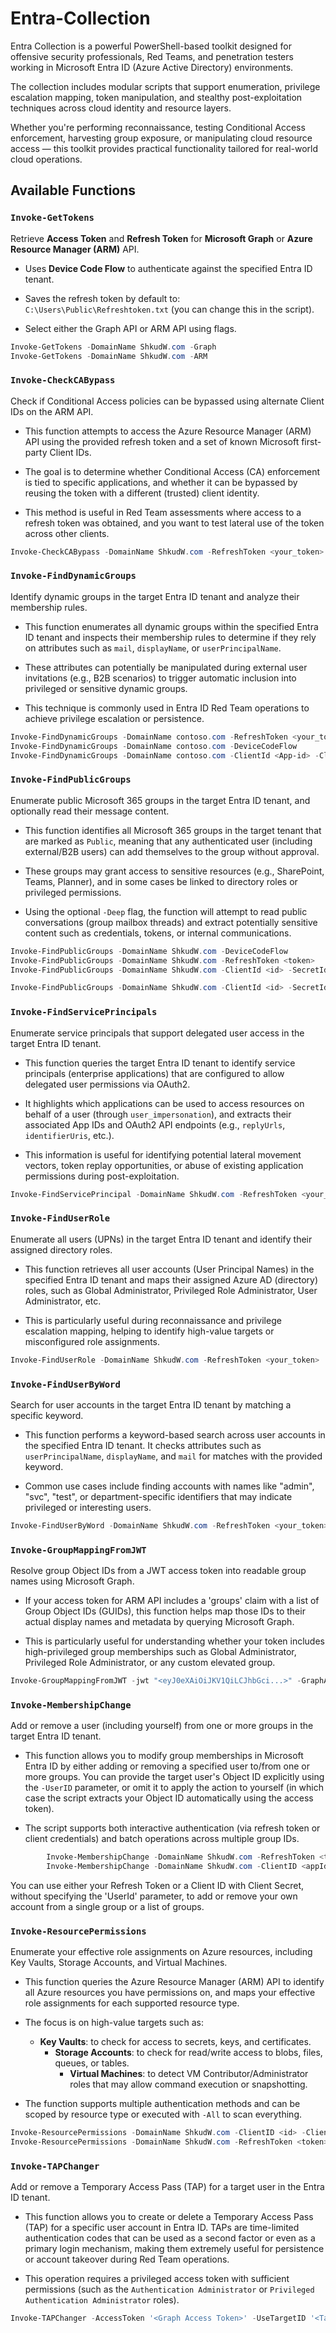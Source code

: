 # Entra-Collection

Entra Collection is a powerful PowerShell-based toolkit designed for offensive security professionals, Red Teams, and penetration testers working in Microsoft Entra ID (Azure Active Directory) environments.

The collection includes modular scripts that support enumeration, privilege escalation mapping, token manipulation, and stealthy post-exploitation techniques across cloud identity and resource layers.

Whether you're performing reconnaissance, testing Conditional Access enforcement, harvesting group exposure, or manipulating cloud resource access — this toolkit provides practical functionality tailored for real-world cloud operations.


## Available Functions

###  `Invoke-GetTokens`

Retrieve **Access Token** and **Refresh Token** for **Microsoft Graph** or **Azure Resource Manager (ARM)** API.

- Uses **Device Code Flow** to authenticate against the specified Entra ID tenant.
  
- Saves the refresh token by default to: `C:\Users\Public\Refreshtoken.txt` (you can change this in the script).
  
- Select either the Graph API or ARM API using flags.

```powershell
Invoke-GetTokens -DomainName ShkudW.com -Graph
Invoke-GetTokens -DomainName ShkudW.com -ARM
  ```

###  `Invoke-CheckCABypass`
Check if Conditional Access policies can be bypassed using alternate Client IDs on the ARM API.

- This function attempts to access the Azure Resource Manager (ARM) API using the provided refresh token and a set of known Microsoft first-party Client IDs.
  
- The goal is to determine whether Conditional Access (CA) enforcement is tied to specific applications, and whether it can be bypassed by reusing the token with a different (trusted) client identity.
  
- This method is useful in Red Team assessments where access to a refresh token was obtained, and you want to test lateral use of the token across other clients.

```powershell
Invoke-CheckCABypass -DomainName ShkudW.com -RefreshToken <your_token>
  ```

###  `Invoke-FindDynamicGroups`
 Identify dynamic groups in the target Entra ID tenant and analyze their membership rules.

- This function enumerates all dynamic groups within the specified Entra ID tenant and inspects their membership rules
  to determine if they rely on attributes such as `mail`, `displayName`, or `userPrincipalName`.

- These attributes can potentially be manipulated during external user invitations (e.g., B2B scenarios) to trigger automatic inclusion
  into privileged or sensitive dynamic groups.
  
- This technique is commonly used in Entra ID Red Team operations to achieve privilege escalation or persistence.

```powershell
Invoke-FindDynamicGroups -DomainName contoso.com -RefreshToken <your_token>
Invoke-FindDynamicGroups -DomainName contoso.com -DeviceCodeFlow
Invoke-FindDynamicGroups -DomainName contoso.com -ClientId <App-id> -ClientSecret <App-secret>
```

### `Invoke-FindPublicGroups`
Enumerate public Microsoft 365 groups in the target Entra ID tenant, and optionally read their message content.

- This function identifies all Microsoft 365 groups in the target tenant that are marked as `Public`,
  meaning that any authenticated user (including external/B2B users) can add themselves to the group without approval.

- These groups may grant access to sensitive resources (e.g., SharePoint, Teams, Planner), and in some cases
  be linked to directory roles or privileged permissions.

- Using the optional `-Deep` flag, the function will attempt to read public conversations (group mailbox threads)
  and extract potentially sensitive content such as credentials, tokens, or internal communications.

```powershell
Invoke-FindPublicGroups -DomainName ShkudW.com -DeviceCodeFlow
Invoke-FindPublicGroups -DomainName ShkudW.com -RefreshToken <token>
Invoke-FindPublicGroups -DomainName ShkudW.com -ClientId <id> -SecretId <secret>

Invoke-FindPublicGroups -DomainName ShkudW.com -ClientId <id> -SecretId <secret> | -RefreshToken <token> | -DeviceCodeFlow -Deep
```

### `Invoke-FindServicePrincipals`
Enumerate service principals that support delegated user access in the target Entra ID tenant.

- This function queries the target Entra ID tenant to identify service principals (enterprise applications)
  that are configured to allow delegated user permissions via OAuth2.

- It highlights which applications can be used to access resources on behalf of a user (through `user_impersonation`),
  and extracts their associated App IDs and OAuth2 API endpoints (e.g., `replyUrls`, `identifierUris`, etc.).

- This information is useful for identifying potential lateral movement vectors, token replay opportunities, or
  abuse of existing application permissions during post-exploitation.

```powershell
Invoke-FindServicePrincipal -DomainName ShkudW.com -RefreshToken <your_token>
```

### `Invoke-FindUserRole`
Enumerate all users (UPNs) in the target Entra ID tenant and identify their assigned directory roles.

- This function retrieves all user accounts (User Principal Names) in the specified Entra ID tenant and
  maps their assigned Azure AD (directory) roles, such as Global Administrator, Privileged Role Administrator, User Administrator, etc.

- This is particularly useful during reconnaissance and privilege escalation mapping, helping to identify
  high-value targets or misconfigured role assignments.

```powershell
Invoke-FindUserRole -DomainName ShkudW.com -RefreshToken <your_token>
```

### `Invoke-FindUserByWord`
Search for user accounts in the target Entra ID tenant by matching a specific keyword.

- This function performs a keyword-based search across user accounts in the specified Entra ID tenant.
  It checks attributes such as `userPrincipalName`, `displayName`, and `mail` for matches with the provided keyword.

- Common use cases include finding accounts with names like "admin", "svc", "test", or department-specific identifiers
  that may indicate privileged or interesting users.

```powershell
Invoke-FindUserByWord -DomainName ShkudW.com -RefreshToken <your_token> -Word admin
```

### `Invoke-GroupMappingFromJWT`
Resolve group Object IDs from a JWT access token into readable group names using Microsoft Graph.

- If your access token for ARM API includes a 'groups' claim with a list of Group Object IDs (GUIDs), this function
  helps map those IDs to their actual display names and metadata by querying Microsoft Graph.

- This is particularly useful for understanding whether your token includes high-privileged group memberships
  such as Global Administrator, Privileged Role Administrator, or any custom elevated group.

```powershell
Invoke-GroupMappingFromJWT -jwt "<eyJ0eXAiOiJKV1QiLCJhbGci...>" -GraphAccessToken "<eyJ0eXAiOiJKV1QiLCJub25j...>"
```

### `Invoke-MembershipChange`
 Add or remove a user (including yourself) from one or more groups in the target Entra ID tenant.

- This function allows you to modify group memberships in Microsoft Entra ID by either adding or removing a specified user
  to/from one or more groups. You can provide the target user's Object ID explicitly using the `-UserID` parameter,
  or omit it to apply the action to yourself (in which case the script extracts your Object ID automatically using the access token).

- The script supports both interactive authentication (via refresh token or client credentials) and batch operations across multiple group IDs.

```powershell
        Invoke-MembershipChange -DomainName ShkudW.com -RefreshToken <token> -UserID <targetUserId> -GroupIdsInput C:\Path-to-Your-File\groupids.txt -Action Add | Delete
        Invoke-MembershipChange -DomainName ShkudW.com -ClientID <appId> -ClientSecret <secret> -UserID <targetUserId> -GroupIdsInput C:\Path-to-Your-File\groupids.txt -Action Add | Delete
```
You can use either your Refresh Token or a Client ID with Client Secret, without specifying the 'UserId' parameter, to add or remove your own account from a single group or a list of groups.


### `Invoke-ResourcePermissions`
Enumerate your effective role assignments on Azure resources, including Key Vaults, Storage Accounts, and Virtual Machines.

- This function queries the Azure Resource Manager (ARM) API to identify all Azure resources you have permissions on,
  and maps your effective role assignments for each supported resource type. 

- The focus is on high-value targets such as:
  - **Key Vaults**: to check for access to secrets, keys, and certificates.
    - **Storage Accounts**: to check for read/write access to blobs, files, queues, or tables.
      - **Virtual Machines**: to detect VM Contributor/Administrator roles that may allow command execution or snapshotting.
  
- The function supports multiple authentication methods and can be scoped by resource type or executed with `-All` to scan everything.

```powershell
Invoke-ResourcePermissions -DomainName ShkudW.com -ClientID <id> -ClientSecret <secret> -KeyVault | -StorageAccount | -VirtualMachine | -All
Invoke-ResourcePermissions -DomainName ShkudW.com -RefreshToken <token> -KeyVault | -StorageAccount | -VirtualMachine | -All
```

### `Invoke-TAPChanger`
Add or remove a Temporary Access Pass (TAP) for a target user in the Entra ID tenant.

- This function allows you to create or delete a Temporary Access Pass (TAP) for a specific user account in Entra ID.
  TAPs are time-limited authentication codes that can be used as a second factor or even as a primary login mechanism,
  making them extremely useful for persistence or account takeover during Red Team operations.

- This operation requires a privileged access token with sufficient permissions (such as the `Authentication Administrator` or `Privileged Authentication Administrator` roles).

```powershell
Invoke-TAPChanger -AccessToken '<Graph Access Token>' -UseTargetID '<Target User>' -Add | Delete
```
